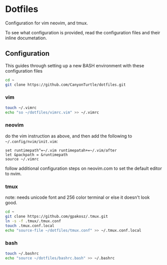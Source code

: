 # Dotfiles

Configuration for vim neovim, and tmux.

To see what configuration is provided, read the configuration files and their inline documetation.

## Configuration 

This guides through setting up a new BASH environment with these configuration files

```bash
cd ~
git clone https://github.com/CanyonTurtle/dotfiles.git
```

### vim

```bash
touch ~/.vimrc
echo "so ~/dotfiles/vimrc.vim" >> ~/.vimrc
```
### neovim

do the vim instruction as above, and then add the following to `~/.config/nvim/init.vim`:

```vimscript
set runtimepath^=~/.vim runtimepatah+=~/.vim/after
let &packpath = &runtimepath
source ~/.vimrc
```

follow additional configuration steps on neovim.com to set the default editor to nvim.

### tmux

note: needs unicode font and 256 color terminal or else it doesn't look good.

```bash
cd ~
git clone https://github.com/gpakosz/.tmux.git
ln -s -f .tmux/.tmux.conf
touch .tmux.conf.local
echo "source-file ~/dotfiles/tmux.conf" >> ~/.tmux.conf.local
```

### bash
```bash
touch ~/.bashrc
echo "source ~/dotfiles/bashrc.bash" >> ~/.bashrc
```
